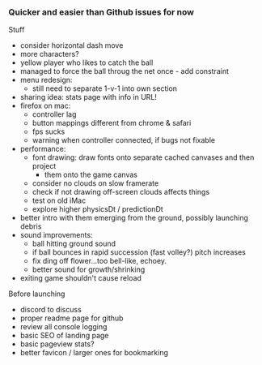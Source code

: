 ### Quicker and easier than Github issues for now

Stuff

- consider horizontal dash move
- more characters?
- yellow player who likes to catch the ball
- managed to force the ball throug the net once - add constraint
- menu redesign:
  - still need to separate 1-v-1 into own section
- sharing idea: stats page with info in URL!
- firefox on mac:
  - controller lag
  - button mappings different from chrome & safari
  - fps sucks
  - warning when controller connected, if bugs not fixable
- performance:
  - font drawing: draw fonts onto separate cached canvases and then project
    - them onto the game canvas
  - consider no clouds on slow framerate
  - check if not drawing off-screen clouds affects things
  - test on old iMac
  - explore higher physicsDt / predictionDt
- better intro with them emerging from the ground, possibly launching debris
- sound improvements:
  - ball hitting ground sound
  - if ball bounces in rapid succession (fast volley?) pitch increases
  - fix ding off flower...too bell-like, echoey.
  - better sound for growth/shrinking
- exiting game shouldn't cause reload

Before launching

- discord to discuss
- proper readme page for github
- review all console logging
- basic SEO of landing page
- basic pageview stats?
- better favicon / larger ones for bookmarking

